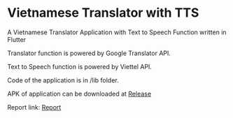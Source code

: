 # Vietnamese Translator with TTS

A Vietnamese Translator Application with Text to Speech Function written in Flutter

Translator function is powered by Google Translator API.

Text to Speech function is powered by Viettel API.

Code of the application is in /lib folder.

APK of application can be downloaded at [Release](https://github.com/nguyenquan123vn/vietnamese_translate_with_tts/releases/download/v1.0/Vietnamese_Translator_TTS.apk)

Report link: [Report](https://docs.google.com/document/d/1t0-CJN2Gf76JzjI_z9dd9JRRlPClGzhW)

